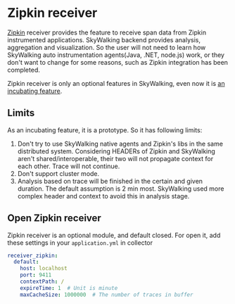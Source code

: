 # Zipkin receiver
[Zipkin](http://zipkin.io/) receiver provides the feature to receive span data from Zipkin instrumented applications. SkyWalking backend provides
analysis, aggregation and visualization. So the user will not need to learn how SkyWalking auto instrumentation
agents(Java, .NET, node.js) work, or they don't want to change for some reasons, such as Zipkin integration has been completed.

Zipkin receiver is only an optional features in SkyWalking, even now it is [an incubating feature](../../../../docs/en/Incubating/Abstract.md).

## Limits
As an incubating feature, it is a prototype. So it has following limits:

1. Don't try to use SkyWalking native agents and Zipkin's libs in the same distributed system. Considering HEADERs of Zipkin and SkyWalking aren't shared/interoperable, their two will not propagate context for each other. Trace will not continue.
1. Don't support cluster mode.
1. Analysis based on trace will be finished in the certain and given duration. The default assumption is 2 min most. SkyWalking used more complex header and context to avoid this in analysis stage.

## Open Zipkin receiver
Zipkin receiver is an optional module, and default closed. For open it, add these settings in your `application.yml` in collector
```yaml
receiver_zipkin:
  default:
    host: localhost
    port: 9411
    contextPath: /
    expireTime: 1  # Unit is minute
    maxCacheSize: 1000000  # The number of traces in buffer
```
